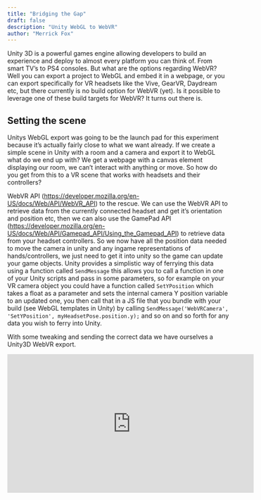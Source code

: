 ```yaml
---
title: "Bridging the Gap"
draft: false
description: "Unity WebGL to WebVR"
author: "Merrick Fox"
---
```


Unity 3D is a powerful games engine allowing developers to build an experience and deploy to almost every platform you can think of. From smart TV’s to PS4 consoles. But what are the options regarding WebVR? Well you can export a project to WebGL and embed it in a webpage, or you can export specifically for VR headsets like the Vive, GearVR, Daydream etc, but there currently is no build option for WebVR (yet). Is it possible to leverage one of these build targets for WebVR? It turns out there is.
 
<h2>Setting the scene</h2>

Unitys WebGL export was going to be the launch pad for this experiment because it’s actually fairly close to what we want already. If we create a simple scene in Unity with a room and a camera and export it to WebGL what do we end up with? We get a webpage with a canvas element displaying our room, we can’t interact with anything or move. So how do you get from this to a VR scene that works with headsets and their controllers?

WebVR API (https://developer.mozilla.org/en-US/docs/Web/API/WebVR_API) to the rescue. We can use the WebVR API to retrieve data from the currently connected headset and get it’s orientation and position etc, then we can also use the GamePad API (https://developer.mozilla.org/en-US/docs/Web/API/Gamepad_API/Using_the_Gamepad_API) to retrieve data from your headset controllers. So we now have all the position data needed to move the camera in unity and any ingame representations of hands/controllers, we just need to get it into unity so the game can update your game objects. Unity provides a simplistic way of ferrying this data using a function called `SendMessage` this allows you to call a function in one of your Unity scripts and pass in some parameters, so for example on your VR camera object you could have a function called `SetYPosition` which takes a float as a parameter and sets the internal camera Y position variable to an updated one, you then call that in a JS file that you bundle with your build (see WebGL templates in Unity) by calling `SendMessage('WebVRCamera', 'SetYPosition', myHeadsetPose.position.y);` and so on and so forth for any data you wish to ferry into Unity.
 
With some tweaking and sending the correct data we have ourselves a Unity3D WebVR export.

<div class="iframe-wrapper">
	<iframe width="560" height="315" src="https://www.youtube.com/embed/7FnLOZ6QQpg" frameborder="0" allowfullscreen></iframe>
</div>
